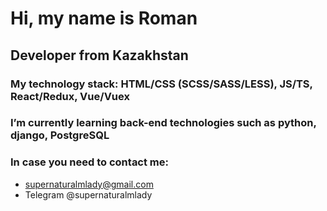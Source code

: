 # Hi, my name is Roman
## Developer from Kazakhstan
### My technology stack: HTML/CSS (SCSS/SASS/LESS), JS/TS, React/Redux, Vue/Vuex
### I’m currently learning back-end technologies such as python, django, PostgreSQL
### In case you need to contact me:
- supernaturalmlady@gmail.com
- Telegram @supernaturalmlady
